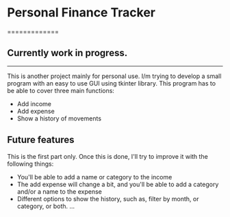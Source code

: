 # Personal Finance Tracker
============= 

## Currently work in progress. ##
---------------

This is another project mainly for personal use. I/m trying to develop a small program with an easy to use GUI using tkinter library. This program has to be able to cover three main functions:
* Add income
* Add expense
* Show a history of movements

## Future features ##

This is the first part only. Once this is done, I'll try to improve it with the following things:
* You'll be able to add a name or category to the income
* The add expense will change a bit, and you'll be able to add a category and/or a name to the expense
* Different options to show the history, such as, filter by month, or category, or both.
    ...

